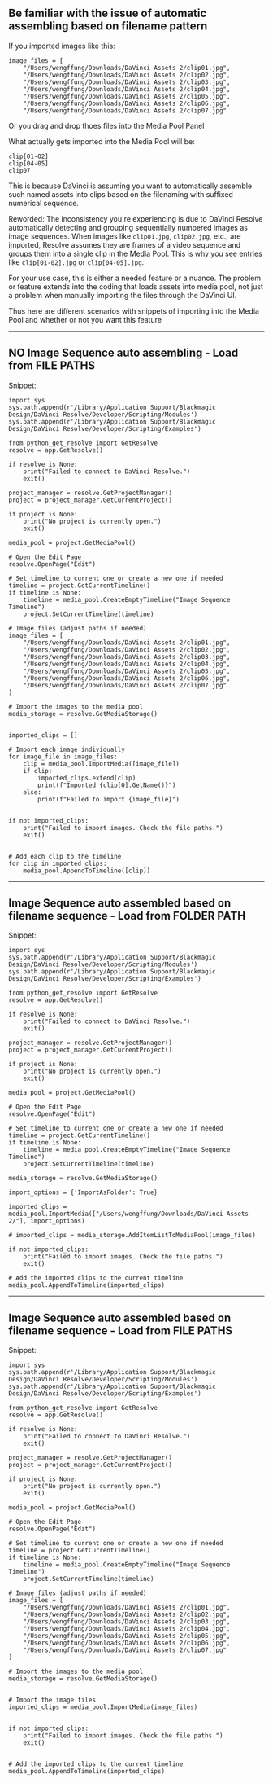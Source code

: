 
## Be familiar with the issue of automatic assembling based on filename pattern

If you imported images like this:

```
image_files = [
    "/Users/wengffung/Downloads/DaVinci Assets 2/clip01.jpg",
    "/Users/wengffung/Downloads/DaVinci Assets 2/clip02.jpg",
    "/Users/wengffung/Downloads/DaVinci Assets 2/clip03.jpg",
    "/Users/wengffung/Downloads/DaVinci Assets 2/clip04.jpg",
    "/Users/wengffung/Downloads/DaVinci Assets 2/clip05.jpg",
    "/Users/wengffung/Downloads/DaVinci Assets 2/clip06.jpg",
    "/Users/wengffung/Downloads/DaVinci Assets 2/clip07.jpg"

```

Or you drag and drop thoes files into the Media Pool Panel 

What actually gets imported into the Media Pool will be:
```
clip[01-02]
clip[04-05]
clip07
```

This is because DaVinci is assuming you want to automatically assemble such named assets into clips based on the filenaming with suffixed numerical sequence. 

Reworded: The inconsistency you're experiencing is due to DaVinci Resolve automatically detecting and grouping sequentially numbered images as image sequences. When images like `clip01.jpg`, `clip02.jpg`, etc., are imported, Resolve assumes they are frames of a video sequence and groups them into a single clip in the Media Pool. This is why you see entries like `clip[01-02].jpg` or `clip[04-05].jpg`.

For your use case, this is either a needed feature or a nuance. The problem or feature extends into the coding that loads assets into media pool, not just a problem when manually importing the files through the DaVinci UI.

Thus here are different scenarios  with snippets of importing into the Media Pool and whether or not you want this feature

---

## NO Image Sequence auto assembling - Load from FILE PATHS


Snippet:
```
import sys  
sys.path.append(r'/Library/Application Support/Blackmagic Design/DaVinci Resolve/Developer/Scripting/Modules')  
sys.path.append(r'/Library/Application Support/Blackmagic Design/DaVinci Resolve/Developer/Scripting/Examples')  
  
from python_get_resolve import GetResolve  
resolve = app.GetResolve()  
  
if resolve is None:  
    print("Failed to connect to DaVinci Resolve.")  
    exit()  
  
project_manager = resolve.GetProjectManager()  
project = project_manager.GetCurrentProject()  
  
if project is None:  
    print("No project is currently open.")  
    exit()  
  
media_pool = project.GetMediaPool()  
  
# Open the Edit Page  
resolve.OpenPage("Edit")  
  
# Set timeline to current one or create a new one if needed  
timeline = project.GetCurrentTimeline()  
if timeline is None:  
    timeline = media_pool.CreateEmptyTimeline("Image Sequence Timeline")  
    project.SetCurrentTimeline(timeline)  
  
# Image files (adjust paths if needed)  
image_files = [  
    "/Users/wengffung/Downloads/DaVinci Assets 2/clip01.jpg",  
    "/Users/wengffung/Downloads/DaVinci Assets 2/clip02.jpg",  
    "/Users/wengffung/Downloads/DaVinci Assets 2/clip03.jpg",  
    "/Users/wengffung/Downloads/DaVinci Assets 2/clip04.jpg",  
    "/Users/wengffung/Downloads/DaVinci Assets 2/clip05.jpg",  
    "/Users/wengffung/Downloads/DaVinci Assets 2/clip06.jpg",  
    "/Users/wengffung/Downloads/DaVinci Assets 2/clip07.jpg"  
]  
  
# Import the images to the media pool  
media_storage = resolve.GetMediaStorage()  
  
  
imported_clips = []  
  
# Import each image individually  
for image_file in image_files:  
    clip = media_pool.ImportMedia([image_file])  
    if clip:  
        imported_clips.extend(clip)  
        print(f"Imported {clip[0].GetName()}")  
    else:  
        print(f"Failed to import {image_file}")  
  
  
if not imported_clips:  
    print("Failed to import images. Check the file paths.")  
    exit()  
  
  
# Add each clip to the timeline  
for clip in imported_clips:  
    media_pool.AppendToTimeline([clip])
```

---

## Image Sequence auto assembled based on filename sequence - Load from FOLDER PATH

Snippet:
```
import sys  
sys.path.append(r'/Library/Application Support/Blackmagic Design/DaVinci Resolve/Developer/Scripting/Modules')  
sys.path.append(r'/Library/Application Support/Blackmagic Design/DaVinci Resolve/Developer/Scripting/Examples')  
  
from python_get_resolve import GetResolve  
resolve = app.GetResolve()  
  
if resolve is None:  
    print("Failed to connect to DaVinci Resolve.")  
    exit()  
  
project_manager = resolve.GetProjectManager()  
project = project_manager.GetCurrentProject()  
  
if project is None:  
    print("No project is currently open.")  
    exit()  
  
media_pool = project.GetMediaPool()  
  
# Open the Edit Page  
resolve.OpenPage("Edit")  
  
# Set timeline to current one or create a new one if needed  
timeline = project.GetCurrentTimeline()  
if timeline is None:  
    timeline = media_pool.CreateEmptyTimeline("Image Sequence Timeline")  
    project.SetCurrentTimeline(timeline)  
  
media_storage = resolve.GetMediaStorage()  
  
import_options = {'ImportAsFolder': True}  
  
imported_clips = media_pool.ImportMedia(["/Users/wengffung/Downloads/DaVinci Assets 2/"], import_options)  
  
# imported_clips = media_storage.AddItemListToMediaPool(image_files)  
  
if not imported_clips:  
    print("Failed to import images. Check the file paths.")  
    exit()  
  
# Add the imported clips to the current timeline  
media_pool.AppendToTimeline(imported_clips)
```

---

## Image Sequence auto assembled based on filename sequence - Load from FILE PATHS

Snippet:
```
import sys
sys.path.append(r'/Library/Application Support/Blackmagic Design/DaVinci Resolve/Developer/Scripting/Modules')
sys.path.append(r'/Library/Application Support/Blackmagic Design/DaVinci Resolve/Developer/Scripting/Examples')

from python_get_resolve import GetResolve
resolve = app.GetResolve()

if resolve is None:
    print("Failed to connect to DaVinci Resolve.")
    exit()

project_manager = resolve.GetProjectManager()
project = project_manager.GetCurrentProject()

if project is None:
    print("No project is currently open.")
    exit()

media_pool = project.GetMediaPool()

# Open the Edit Page
resolve.OpenPage("Edit")

# Set timeline to current one or create a new one if needed
timeline = project.GetCurrentTimeline()
if timeline is None:
    timeline = media_pool.CreateEmptyTimeline("Image Sequence Timeline")
    project.SetCurrentTimeline(timeline)

# Image files (adjust paths if needed)
image_files = [
    "/Users/wengffung/Downloads/DaVinci Assets 2/clip01.jpg",
    "/Users/wengffung/Downloads/DaVinci Assets 2/clip02.jpg",
    "/Users/wengffung/Downloads/DaVinci Assets 2/clip03.jpg",
    "/Users/wengffung/Downloads/DaVinci Assets 2/clip04.jpg",
    "/Users/wengffung/Downloads/DaVinci Assets 2/clip05.jpg",
    "/Users/wengffung/Downloads/DaVinci Assets 2/clip06.jpg",
    "/Users/wengffung/Downloads/DaVinci Assets 2/clip07.jpg"
]

# Import the images to the media pool
media_storage = resolve.GetMediaStorage()


# Import the image files
imported_clips = media_pool.ImportMedia(image_files)


if not imported_clips:
    print("Failed to import images. Check the file paths.")
    exit()


# Add the imported clips to the current timeline
media_pool.AppendToTimeline(imported_clips)
```